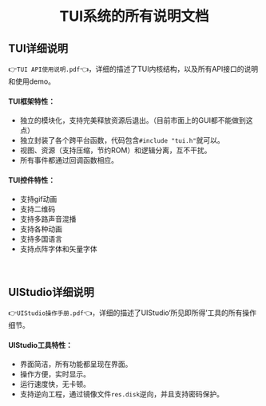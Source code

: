 <h1 align="center"> TUI系统的所有说明文档 </h1>


## TUI详细说明
👉`TUI API使用说明.pdf`👈，详细的描述了TUI内核结构，以及所有API接口的说明和使用demo。

#### TUI框架特性：
* 独立的模块化，支持完美释放资源后退出。（目前市面上的GUI都不能做到这点）
* 独立封装了各个跨平台函数，代码包含`#include "tui.h"`就可以。
* 视图、资源（支持压缩，节约ROM）和逻辑分离，互不干扰。
* 所有事件都通过回调函数相应。

#### TUI控件特性：
* 支持gif动画
* 支持二维码
* 支持多路声音混播
* 支持各种动画
* 支持多国语言
* 支持点阵字体和矢量字体

<br>

## UIStudio详细说明
👉`UIStudio操作手册.pdf`👈，详细的描述了UIStudio‘所见即所得’工具的所有操作细节。

#### UIStudio工具特性：
* 界面简洁，所有功能都呈现在界面。
* 操作方便，实时显示。
* 运行速度快，无卡顿。
* 支持逆向工程，通过镜像文件`res.disk`逆向，并且支持密码保护。
